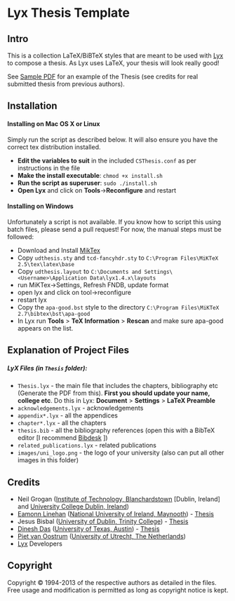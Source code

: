 # Lyx Thesis Template

## Intro

This is a collection LaTeX/BiBTeX styles that are meant to be used with [Lyx][] to compose a thesis. As Lyx uses LaTeX, your thesis will look really good!

See [Sample PDF][PDF] for an example of the Thesis (see credits for real submitted thesis from previous authors).  

## Installation

#### Installing on Mac OS X or Linux
Simply run the script as described below. It will also ensure you have the correct tex distribution installed.

* **Edit the variables to suit** in the included `CSThesis.conf` as per instructions in the file
* **Make the install executable**: `chmod +x install.sh`
* **Run the script as superuser**: `sudo ./install.sh`
* **Open Lyx** and click on **Tools**->**Reconfigure** and restart

#### Installing on Windows
Unfortunately a script is not available. If you know how to script this using batch files, please send a pull request! For now, the manual steps must be followed:

* Download and Install [MikTex]
* Copy `udthesis.sty` and `tcd-fancyhdr.sty` to `C:\Program Files\MiKTeX 2.5\tex\latex\base`
* Copy `udthesis.layout` to `C:\Documents and Settings\<Username>\Application Data\lyx1.4.x\layouts`
* run MiKTex->Settings, Refresh FNDB, update format
* open lyx and click on tool->reconfigure
* restart lyx
* Copy the `apa-good.bst` style to the directory `C:\Program Files\MiKTeX 2.7\bibtex\bst\apa-good`
* In Lyx run **Tools** > **TeX Information** > **Rescan** and make sure apa-good appears on the list.

## Explanation of Project Files

##### LyX Files (in `Thesis` folder):

* `Thesis.lyx` - the main file that includes the chapters, bibliography etc (Generate the PDF from this). **First you should update your name, college etc**. Do this in Lyx: **Document** > **Settings** > **LaTeX Preamble**
* `acknowledgements.lyx` - acknowledgements
* `appendix*.lyx` - all the appendices
* `chapter*.lyx` - all the chapters 
* `thesis.bib` - all the bibliography references (open this with a BibTeX editor [I recommend [Bibdesk][] ])
* `related_publications.lyx` - related publications
* `images/uni_logo.png` - the logo of your university (also can put all other images in this folder)


## Credits
* Neil Grogan ([Institute of Technology, Blanchardstown][ITB] [Dublin, Ireland] and [University College Dublin, Ireland][UCD])
* [Eamonn Linehan] ([National University of Ireland, Maynooth][NUIM]) - [Thesis][ELThesis]
* Jesus Bisbal ([University of Dublin, Trinity College][TCD]) - [Thesis][JBThesis]
* [Dinesh Das][] ([University of Texas, Austin][UTA]) - [Thesis][DDThesis]
* [Piet van Oostrum][] ([University of Utrecht, The Netherlands][UU])
* [Lyx][] Developers

## Copyright 
Copyright &copy; 1994-2013 of the respective authors as detailed in the files. Free usage and modification is permitted as long as copyright notice is kept.

[Lyx]: http://www.lyx.org
[PDF]: Sample.pdf
[Eamonn Linehan]: http://www.dsg.cs.tcd.ie/~linehane/lyx/
[ITB]: http://www.itb.ie
[UCD]: http://www.ucd.ie
[TCD]: http://www.tcd.ie
[NUIM]: http://www.nuim.ie
[Dinesh Das]: mailto:ddas@cs.utexas.edu
[Piet van Oostrum]: mailto:piet@cs.ruu.nl
[UTA]: http://www.utexas.edu
[UU]: http://www.uu.nl
[MikTex]: http://www.miktex.org/download
[Bibdesk]: http://bibdesk.sourceforge.net/
[JBThesis]: http://www.tara.tcd.ie/bitstream/2262/797/1/TCD-CS-2001-03.pdf
[ELThesis]: https://www.cs.tcd.ie/publications/tech-reports/reports.04/TCD-CS-2004-46.pdf
[DDThesis]: http://www.cs.utexas.edu/ftp/predator/das-thesis.pdf
